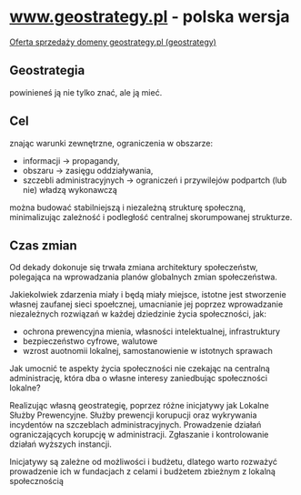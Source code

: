 # www.geostrategy.pl - polska wersja

[Oferta sprzedaży domeny geostrategy.pl (geostrategy)](https://premium.pl/geostrategy.pl)


## Geostrategia

powinieneś ją nie tylko znać, ale ją mieć.

## Cel

znając warunki zewnętrzne, ograniczenia w obszarze:
+ informacji -> propagandy,
+ obszaru -> zasięgu oddziaływania,
+ szczebli administracyjnych -> ograniczeń i przywilejów podpartch (lub nie) władzą wykonawczą

można budować stabilniejszą i niezależną strukturę społeczną, minimalizując zależność i podległość centralnej skorumpowanej strukturze. 


## Czas zmian

Od dekady dokonuje się trwała zmiana architektury społeczeństw, polegająca na wprowadzania planów globalnych zmian społeczeństwa.

Jakiekolwiek zdarzenia miały i będą miały miejsce, istotne jest stworzenie własnej zaufanej sieci spoełcznej, umacnianie jej poprzez wprowadzanie niezależnych rozwiązań w każdej dziedzinie życia społeczności, jak:

+ ochrona prewencyjna mienia, własności intelektualnej, infrastruktury
+ bezpieczeństwo cyfrowe, walutowe
+ wzrost auotnomii lokalnej, samostanowienie w istotnych sprawach


Jak umocnić te aspekty życia społeczności nie czekając na centralną administrację, która dba o własne interesy zaniedbując społeczności lokalne?

Realizując własną geostrategię, poprzez różne inicjatywy jak Lokalne Służby Prewencyjne.
Służby prewencji korupucji oraz wykrywania incydentów na szczeblach administracyjnych.
Prowadzenie działań ograniczających korupcję w administracji.
Zgłaszanie i kontrolowanie działań wyższych instancji.

Inicjatywy są zależne od możliwości i budżetu,
dlatego warto rozważyć prowadzenie ich w fundacjach z celami i budżetem zbieżnym z lokalną społecznością



